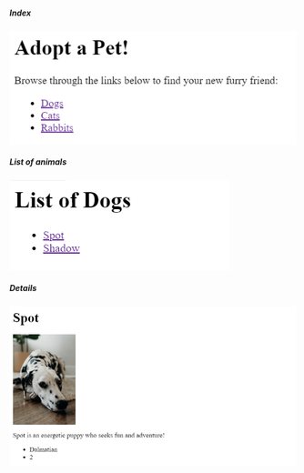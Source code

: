 ##### Index
  ![one](https://github.com/Prathviraj-B-N/Flask_practice/blob/main/intro/img/flask1.PNG)

##### List of animals
  ![two](https://github.com/Prathviraj-B-N/Flask_practice/blob/main/intro/img/flask2.PNG)
  
##### Details
  ![three](https://github.com/Prathviraj-B-N/Flask_practice/blob/main/intro/img/flask3.PNG)
